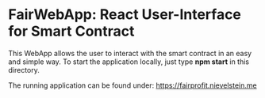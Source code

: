 # FairWebApp: React User-Interface for Smart Contract

This WebApp allows the user to interact with the smart contract in an easy and simple way. To start the application locally, just type **npm start** in this directory.

The running application can be found under: https://fairprofit.nievelstein.me
